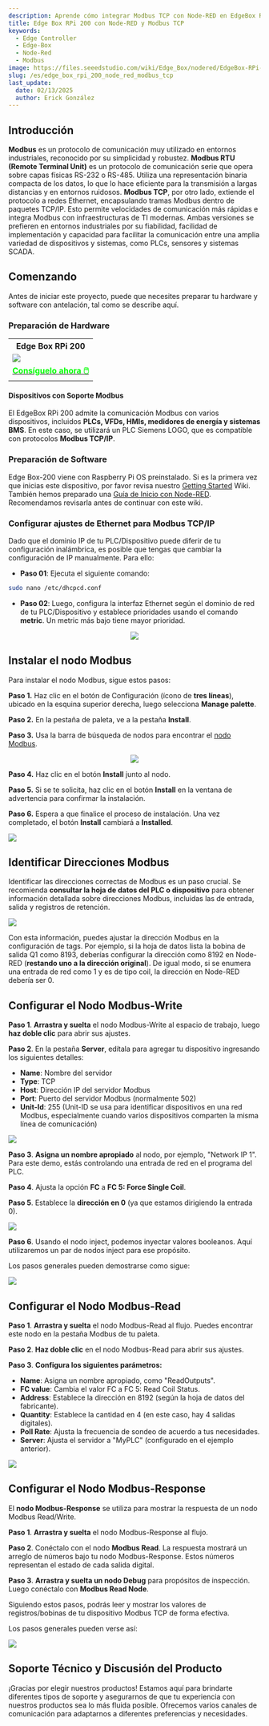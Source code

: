 ```yaml
---
description: Aprende cómo integrar Modbus TCP con Node-RED en EdgeBox RPi 200. Esta guía cubre la configuración de hardware, la configuración de dispositivos Modbus y la creación de flujos Node-RED para automatización y monitoreo industrial eficientes.
title: Edge Box RPi 200 con Node-RED y Modbus TCP
keywords:
  - Edge Controller
  - Edge-Box
  - Node-Red
  - Modbus
image: https://files.seeedstudio.com/wiki/Edge_Box/nodered/EdgeBox-RPi-200-font.jpg
slug: /es/edge_box_rpi_200_node_red_modbus_tcp
last_update:
  date: 02/13/2025
  author: Erick González
---
```


## Introducción

**Modbus** es un protocolo de comunicación muy utilizado en entornos industriales, reconocido por su simplicidad y robustez. **Modbus RTU (Remote Terminal Unit)** es un protocolo de comunicación serie que opera sobre capas físicas RS-232 o RS-485. Utiliza una representación binaria compacta de los datos, lo que lo hace eficiente para la transmisión a largas distancias y en entornos ruidosos. **Modbus TCP**, por otro lado, extiende el protocolo a redes Ethernet, encapsulando tramas Modbus dentro de paquetes TCP/IP. Esto permite velocidades de comunicación más rápidas e integra Modbus con infraestructuras de TI modernas. Ambas versiones se prefieren en entornos industriales por su fiabilidad, facilidad de implementación y capacidad para facilitar la comunicación entre una amplia variedad de dispositivos y sistemas, como PLCs, sensores y sistemas SCADA.

## Comenzando

Antes de iniciar este proyecto, puede que necesites preparar tu hardware y software con antelación, tal como se describe aquí.

### Preparación de Hardware

<div class="table-center">
	<table class="table-nobg">
    <tr class="table-trnobg">
      <th class="table-trnobg">Edge Box RPi 200</th>
		</tr>
    <tr class="table-trnobg"></tr>
		<tr class="table-trnobg">
			<td class="table-trnobg"><div style={{textAlign:'center'}}><img src="https://media-cdn.seeedstudio.com/media/catalog/product/cache/bb49d3ec4ee05b6f018e93f896b8a25d/1/-/1-102991599_edgebox-rpi-200-first.jpg" style={{width:300, height:'auto'}}/></div></td>
		</tr>
    <tr class="table-trnobg"></tr>
		<tr class="table-trnobg">
			<td class="table-trnobg"><div class="get_one_now_container" style={{textAlign: 'center'}}><a class="get_one_now_item" href="https://www.seeedstudio.com/EdgeBox-RPi-200-CM4104016-p-5486.html" target="_blank" rel="noopener noreferrer">
              <strong><span><font color={'FFFFFF'} size={"4"}> Consíguelo ahora 🖱️</font></span></strong>
          </a></div></td>
      </tr>
    </table>
</div>

#### Dispositivos con Soporte Modbus

El EdgeBox RPi 200 admite la comunicación Modbus con varios dispositivos, incluidos **PLCs, VFDs, HMIs, medidores de energía y sistemas BMS**. En este caso, se utilizará un PLC Siemens LOGO, que es compatible con protocolos **Modbus TCP/IP**.

### Preparación de Software

Edge Box-200 viene con Raspberry Pi OS preinstalado. Si es la primera vez que inicias este dispositivo, por favor revisa nuestro [Getting Started](https://wiki.seeedstudio.com/Edge_Box_introduction/) Wiki.
También hemos preparado una [Guía de Inicio con Node-RED](https://wiki.seeedstudio.com/Edge-Box-Getting-Started-with-Node-Red/). Recomendamos revisarla antes de continuar con este wiki.

### Configurar ajustes de Ethernet para Modbus TCP/IP

Dado que el dominio IP de tu PLC/Dispositivo puede diferir de tu configuración inalámbrica, es posible que tengas que cambiar la configuración de IP manualmente. Para ello:

- **Paso 01**: Ejecuta el siguiente comando:

```sh
sudo nano /etc/dhcpcd.conf
```

- **Paso 02**: Luego, configura la interfaz Ethernet según el dominio de red de tu PLC/Dispositivo y establece prioridades usando el comando **metric**. Un metric más bajo tiene mayor prioridad.

<center><img width={600} src="https://files.seeedstudio.com/wiki/Edge_Box/nodered/ipconfig.PNG" /></center>

## Instalar el nodo Modbus

Para instalar el nodo Modbus, sigue estos pasos:

**Paso 1.** Haz clic en el botón de Configuración (ícono de **tres líneas**), ubicado en la esquina superior derecha, luego selecciona **Manage palette**.

**Paso 2.** En la pestaña de paleta, ve a la pestaña **Install**.

**Paso 3.** Usa la barra de búsqueda de nodos para encontrar el [nodo Modbus](https://flows.nodered.org/node/node-red-contrib-modbus).

<center><img width={600} src="https://files.seeedstudio.com/wiki/Edge_Box/nodered/pallet.PNG" /></center>

**Paso 4.** Haz clic en el botón **Install** junto al nodo.

**Paso 5.** Si se te solicita, haz clic en el botón **Install** en la ventana de advertencia para confirmar la instalación.

**Paso 6.** Espera a que finalice el proceso de instalación. Una vez completado, el botón **Install** cambiará a **Installed**.

<div style={{textAlign:'center'}}><img src="https://files.seeedstudio.com/wiki/Edge_Box/nodered/nodered-edgebox1.gif" style={{width:800, height:'auto'}}/></div>

## Identificar Direcciones Modbus

Identificar las direcciones correctas de Modbus es un paso crucial. Se recomienda **consultar la hoja de datos del PLC o dispositivo** para obtener información detallada sobre direcciones Modbus, incluidas las de entrada, salida y registros de retención.

<div style={{textAlign:'center'}}><img src="https://files.seeedstudio.com/wiki/Edge_Box/nodered/modbus.PNG" style={{width:600, height:'auto'}}/></div>

Con esta información, puedes ajustar la dirección Modbus en la configuración de tags. Por ejemplo, si la hoja de datos lista la bobina de salida Q1 como 8193, deberías configurar la dirección como 8192 en Node-RED (**restando uno a la dirección original**). De igual modo, si se enumera una entrada de red como 1 y es de tipo coil, la dirección en Node-RED debería ser 0.

## Configurar el Nodo Modbus-Write

**Paso 1**. **Arrastra y suelta** el nodo Modbus-Write al espacio de trabajo, luego **haz doble clic** para abrir sus ajustes.
   
**Paso 2**. En la pestaña **Server**, edítala para agregar tu dispositivo ingresando los siguientes detalles:

   - **Name**: Nombre del servidor
   - **Type**: TCP
   - **Host**: Dirección IP del servidor Modbus
   - **Port**: Puerto del servidor Modbus (normalmente 502)
   - **Unit-Id**: 255 (Unit-ID se usa para identificar dispositivos en una red Modbus, especialmente cuando varios dispositivos comparten la misma línea de comunicación)

<div style={{textAlign:'center'}}>
<img width={600} src="https://files.seeedstudio.com/wiki/Edge_Box/nodered/server.PNG"/></div>

**Paso 3**. **Asigna un nombre apropiado** al nodo, por ejemplo, "Network IP 1". Para este demo, estás controlando una entrada de red en el programa del PLC.

**Paso 4**. Ajusta la opción **FC** a **FC 5: Force Single Coil**.

**Paso 5**. Establece la **dirección en 0** (ya que estamos dirigiendo la entrada 0).

<div style={{textAlign:'center'}}><img width={600} src="https://files.seeedstudio.com/wiki/Edge_Box/nodered/networkip1.PNG" /></div>

**Paso 6**. Usando el nodo inject, podemos inyectar valores booleanos. Aquí utilizaremos un par de nodos inject para ese propósito.

Los pasos generales pueden demostrarse como sigue:

<div style={{textAlign:'center'}}><img src="https://files.seeedstudio.com/wiki/Edge_Box/nodered/modbus-write.gif" style={{width:800, height:'auto'}}/></div>

## Configurar el Nodo Modbus-Read

**Paso 1**. **Arrastra y suelta** el nodo Modbus-Read al flujo. Puedes encontrar este nodo en la pestaña Modbus de tu paleta.

**Paso 2**. **Haz doble clic** en el nodo Modbus-Read para abrir sus ajustes.

**Paso 3**. **Configura los siguientes parámetros:**

   - **Name**: Asigna un nombre apropiado, como "ReadOutputs".
   - **FC value**: Cambia el valor FC a FC 5: Read Coil Status.
   - **Address**: Establece la dirección en 8192 (según la hoja de datos del fabricante).
   - **Quantity**: Establece la cantidad en 4 (en este caso, hay 4 salidas digitales).
   - **Poll Rate**: Ajusta la frecuencia de sondeo de acuerdo a tus necesidades.
   - **Server**: Ajusta el servidor a "MyPLC" (configurado en el ejemplo anterior).

<div style={{textAlign:'center'}}><img width={600} src="https://files.seeedstudio.com/wiki/Edge_Box/nodered/modbusread.PNG" /></div> 

## Configurar el Nodo Modbus-Response

El **nodo Modbus-Response** se utiliza para mostrar la respuesta de un nodo Modbus Read/Write.

**Paso 1**. **Arrastra y suelta** el nodo Modbus-Response al flujo.

**Paso 2**. Conéctalo con el nodo **Modbus Read**. La respuesta mostrará un arreglo de números bajo tu nodo Modbus-Response. Estos números representan el estado de cada salida digital.

**Paso 3**. **Arrastra y suelta un nodo Debug** para propósitos de inspección. Luego conéctalo con **Modbus Read Node**.

Siguiendo estos pasos, podrás leer y mostrar los valores de registros/bobinas de tu dispositivo Modbus TCP de forma efectiva.

Los pasos generales pueden verse así:

<div style={{textAlign:'center'}}><img src="https://files.seeedstudio.com/wiki/Edge_Box/nodered/modbus-read.gif" style={{width:800, height:'auto'}}/></div>

## Soporte Técnico y Discusión del Producto

¡Gracias por elegir nuestros productos! Estamos aquí para brindarte diferentes tipos de soporte y asegurarnos de que tu experiencia con nuestros productos sea lo más fluida posible. Ofrecemos varios canales de comunicación para adaptarnos a diferentes preferencias y necesidades.

<div class="button_tech_support_container">
<a href="https://forum.seeedstudio.com/" class="button_forum"></a> 
<a href="https://www.seeedstudio.com/contacts" class="button_email"></a>
</div>

<div class="button_tech_support_container">
<a href="https://discord.gg/eWkprNDMU7" class="button_discord"></a> 
<a href="https://github.com/Seeed-Studio/wiki-documents/discussions/69" class="button_discussion"></a>
</div>
